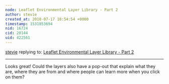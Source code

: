 ```yaml
---
node: Leaflet Environmental Layer Library - Part 2
author: stevie
created_at: 2018-07-17 18:54:54 +0000
timestamp: 1531853694
nid: 16724
cid: 20144
uid: 422561
---
```




[stevie](../profile/stevie) replying to: [Leaflet Environmental Layer Library - Part 2](../notes/sagarpreet/07-16-2018/leaflet-environmental-layer-library-part-2)

----
Looks great! Could the layers also have a pop-out that explain what they are, where they are from and where people can learn more when you click on them?